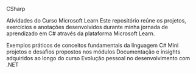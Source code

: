 CSharp

Atividades do Curso Microsoft Learn Este repositório reúne os projetos, exercícios e anotações desenvolvidos durante minha jornada de aprendizado em C# através da plataforma Microsoft Learn.

Exemplos práticos de conceitos fundamentais da linguagem C#
Mini projetos e desafios propostos nos módulos
Documentação e insights adquiridos ao longo do curso
Evolução pessoal no desenvolvimento com .NET
